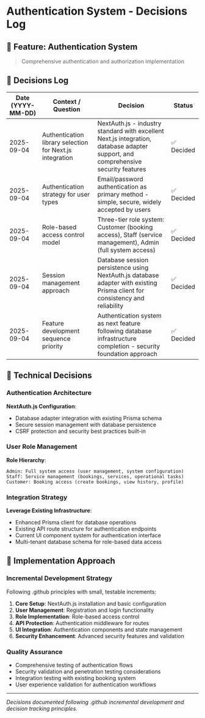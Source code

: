 # Authentication System - Decisions Log

## 🎯 Feature: Authentication System
> Comprehensive authentication and authorization implementation

## 📝 Decisions Log

| Date (YYYY-MM-DD) | Context / Question | Decision | Status |
|-------------------|--------------------|----------|--------|
| 2025-09-04 | Authentication library selection for Next.js integration | NextAuth.js - industry standard with excellent Next.js integration, database adapter support, and comprehensive security features | ✅ Decided |
| 2025-09-04 | Authentication strategy for user types | Email/password authentication as primary method - simple, secure, widely accepted by users | ✅ Decided |
| 2025-09-04 | Role-based access control model | Three-tier role system: Customer (booking access), Staff (service management), Admin (full system access) | ✅ Decided |
| 2025-09-04 | Session management approach | Database session persistence using NextAuth.js database adapter with existing Prisma client for consistency and reliability | ✅ Decided |
| 2025-09-04 | Feature development sequence priority | Authentication system as next feature following database infrastructure completion - security foundation approach | ✅ Decided |

## 🔧 Technical Decisions

### Authentication Architecture
**NextAuth.js Configuration**:
- Database adapter integration with existing Prisma schema
- Secure session management with database persistence
- CSRF protection and security best practices built-in

### User Role Management
**Role Hierarchy**:
```
Admin: Full system access (user management, system configuration)
Staff: Service management (bookings, services, operational tasks)  
Customer: Booking access (create bookings, view history, profile)
```

### Integration Strategy
**Leverage Existing Infrastructure**:
- Enhanced Prisma client for database operations
- Existing API route structure for authentication endpoints
- Current UI component system for authentication interface
- Multi-tenant database schema for role-based data access

## 🎯 Implementation Approach

### Incremental Development Strategy
Following .github principles with small, testable increments:
1. **Core Setup**: NextAuth.js installation and basic configuration
2. **User Management**: Registration and login functionality  
3. **Role Implementation**: Role-based access control
4. **API Protection**: Authentication middleware for routes
5. **UI Integration**: Authentication components and state management
6. **Security Enhancement**: Advanced security features and validation

### Quality Assurance
- Comprehensive testing of authentication flows
- Security validation and penetration testing considerations
- Integration testing with existing booking system
- User experience validation for authentication workflows

---

*Decisions documented following .github incremental development and decision tracking principles.*

